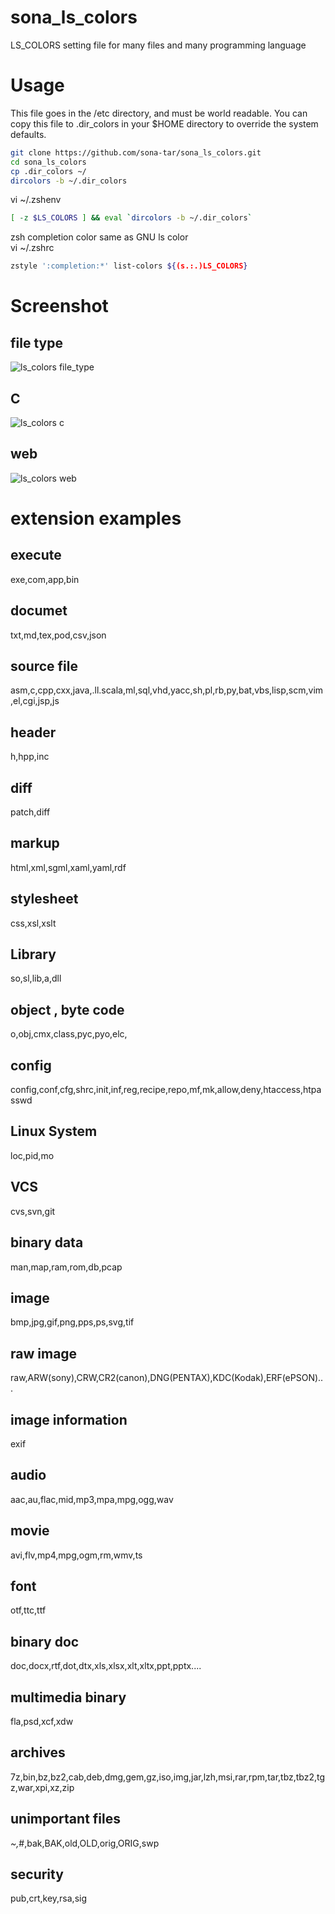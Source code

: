 sona_ls_colors
==============

LS_COLORS setting file for many files and many programming language

# Usage 
This file goes in the /etc directory, and must be world readable.
You can copy this file to .dir_colors in your $HOME directory to override
the system defaults.

```sh
git clone https://github.com/sona-tar/sona_ls_colors.git
cd sona_ls_colors
cp .dir_colors ~/
dircolors -b ~/.dir_colors
```

vi ~/.zshenv
```sh
[ -z $LS_COLORS ] && eval `dircolors -b ~/.dir_colors`
```

zsh completion color same as GNU ls color  
vi ~/.zshrc
```sh
zstyle ':completion:*' list-colors ${(s.:.)LS_COLORS}
```

# Screenshot
## file type
![ls_colors file_type](http://cdn-ak.f.st-hatena.com/images/fotolife/s/sona-zip/20130622/20130622182607_original.png)

## C

![ls_colors c](http://cdn-ak.f.st-hatena.com/images/fotolife/s/sona-zip/20130622/20130622213213.png)

## web
![ls_colors web](http://cdn-ak.f.st-hatena.com/images/fotolife/s/sona-zip/20130622/20130622213236.png)



# extension examples
## execute
exe,com,app,bin

## documet
txt,md,tex,pod,csv,json

## source file
asm,c,cpp,cxx,java,.ll.scala,ml,sql,vhd,yacc,sh,pl,rb,py,bat,vbs,lisp,scm,vim,el,cgi,jsp,js

## header
h,hpp,inc

## diff
patch,diff

## markup
html,xml,sgml,xaml,yaml,rdf

## stylesheet
css,xsl,xslt

## Library
so,sl,lib,a,dll

## object , byte code
o,obj,cmx,class,pyc,pyo,elc,

## config
config,conf,cfg,shrc,init,inf,reg,recipe,repo,mf,mk,allow,deny,htaccess,htpasswd

## Linux System
loc,pid,mo

## VCS
cvs,svn,git

## binary data
man,map,ram,rom,db,pcap

## image
bmp,jpg,gif,png,pps,ps,svg,tif

## raw image
raw,ARW(sony),CRW,CR2(canon),DNG(PENTAX),KDC(Kodak),ERF(ePSON)...

## image information
exif

## audio
aac,au,flac,mid,mp3,mpa,mpg,ogg,wav

## movie
avi,flv,mp4,mpg,ogm,rm,wmv,ts

## font
otf,ttc,ttf

## binary doc
doc,docx,rtf,dot,dtx,xls,xlsx,xlt,xltx,ppt,pptx....

## multimedia binary
fla,psd,xcf,xdw

## archives
7z,bin,bz,bz2,cab,deb,dmg,gem,gz,iso,img,jar,lzh,msi,rar,rpm,tar,tbz,tbz2,tgz,war,xpi,xz,zip

## unimportant files
*~,*#,bak,BAK,old,OLD,orig,ORIG,swp

## security
pub,crt,key,rsa,sig

